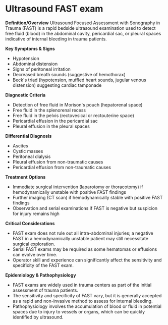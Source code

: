 # Ultrasound FAST exam

**Definition/Overview**
Ultrasound Focused Assessment with Sonography in Trauma (FAST) is a rapid bedside ultrasound examination used to detect free fluid (blood) in the abdominal cavity, pericardial sac, or pleural spaces indicative of internal bleeding in trauma patients.

**Key Symptoms & Signs**
- Hypotension
- Abdominal distension
- Signs of peritoneal irritation
- Decreased breath sounds (suggestive of hemothorax)
- Beck's triad (hypotension, muffled heart sounds, jugular venous distension) suggesting cardiac tamponade

**Diagnostic Criteria**
- Detection of free fluid in Morison's pouch (hepatorenal space)
- Free fluid in the splenorenal recess
- Free fluid in the pelvis (rectovesical or rectouterine space)
- Pericardial effusion in the pericardial sac
- Pleural effusion in the pleural spaces

**Differential Diagnosis**
- Ascites
- Cystic masses
- Peritoneal dialysis
- Pleural effusion from non-traumatic causes
- Pericardial effusion from non-traumatic causes

**Treatment Options**
- Immediate surgical intervention (laparotomy or thoracotomy) if hemodynamically unstable with positive FAST findings
- Further imaging (CT scan) if hemodynamically stable with positive FAST findings
- Observation and serial examinations if FAST is negative but suspicion for injury remains high

**Critical Considerations**
- FAST exam does not rule out all intra-abdominal injuries; a negative FAST in a hemodynamically unstable patient may still necessitate surgical exploration.
- Serial FAST exams may be required as some hematomas or effusions can evolve over time.
- Operator skill and experience can significantly affect the sensitivity and specificity of the FAST exam.

**Epidemiology & Pathophysiology**
- FAST exams are widely used in trauma centers as part of the initial assessment of trauma patients.
- The sensitivity and specificity of FAST vary, but it is generally accepted as a rapid and non-invasive method to assess for internal bleeding.
- Pathophysiology involves the accumulation of blood or fluid in potential spaces due to injury to vessels or organs, which can be quickly identified by ultrasound.